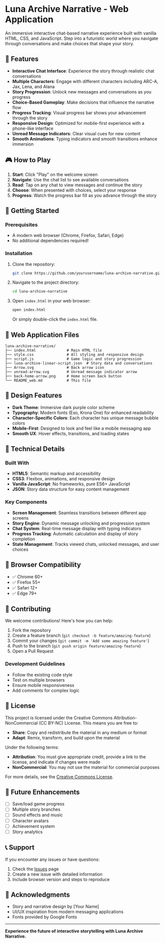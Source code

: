 # Luna Archive Narrative - Web Application

An immersive interactive chat-based narrative experience built with vanilla HTML, CSS, and JavaScript. Step into a futuristic world where you navigate through conversations and make choices that shape your story.

## 🌟 Features

- **Interactive Chat Interface**: Experience the story through realistic chat conversations
- **Multiple Characters**: Engage with different characters including ARC-A, Jax, Lena, and Alana
- **Story Progression**: Unlock new messages and conversations as you progress
- **Choice-Based Gameplay**: Make decisions that influence the narrative flow
- **Progress Tracking**: Visual progress bar shows your advancement through the story
- **Responsive Design**: Optimized for mobile-first experience with a phone-like interface
- **Unread Message Indicators**: Clear visual cues for new content
- **Smooth Animations**: Typing indicators and smooth transitions enhance immersion

## 🎮 How to Play

1. **Start**: Click "Play" on the welcome screen
2. **Navigate**: Use the chat list to see available conversations
3. **Read**: Tap on any chat to view messages and continue the story
4. **Choose**: When presented with choices, select your response
5. **Progress**: Watch the progress bar fill as you advance through the story

## 🚀 Getting Started

### Prerequisites

- A modern web browser (Chrome, Firefox, Safari, Edge)
- No additional dependencies required!

### Installation

1. Clone the repository:
   ```bash
   git clone https://github.com/yourusername/luna-archive-narrative.git
   ```

2. Navigate to the project directory:
   ```bash
   cd luna-archive-narrative
   ```

3. Open `index.html` in your web browser:
   ```bash
   open index.html
   ```
   Or simply double-click the `index.html` file.

## 📁 Web Application Files

```
luna-archive-narrative/
├── index.html              # Main HTML file
├── style.css               # All styling and responsive design
├── script.js               # Game logic and story progression
├── luna-archive-linear-script.json  # Story data and conversations
├── Arrow.svg               # Back arrow icon
├── unread-arrow.svg        # Unread message indicator arrow
├── back-home-arrow.png     # Home screen back button
└── README_web.md           # This file
```

## 🎨 Design Features

- **Dark Theme**: Immersive dark purple color scheme
- **Typography**: Modern fonts (Exo, Krona One) for enhanced readability
- **Character-Specific Colors**: Each character has unique message bubble colors
- **Mobile-First**: Designed to look and feel like a mobile messaging app
- **Smooth UX**: Hover effects, transitions, and loading states

## 🔧 Technical Details

### Built With
- **HTML5**: Semantic markup and accessibility
- **CSS3**: Flexbox, animations, and responsive design
- **Vanilla JavaScript**: No frameworks, pure ES6+ JavaScript
- **JSON**: Story data structure for easy content management

### Key Components
- **Screen Management**: Seamless transitions between different app screens
- **Story Engine**: Dynamic message unlocking and progression system
- **Chat System**: Real-time message display with typing indicators
- **Progress Tracking**: Automatic calculation and display of story completion
- **State Management**: Tracks viewed chats, unlocked messages, and user choices

## 📱 Browser Compatibility

- ✅ Chrome 60+
- ✅ Firefox 55+
- ✅ Safari 12+
- ✅ Edge 79+

## 🤝 Contributing

We welcome contributions! Here's how you can help:

1. Fork the repository
2. Create a feature branch (`git checkout -b feature/amazing-feature`)
3. Commit your changes (`git commit -m 'Add some amazing feature'`)
4. Push to the branch (`git push origin feature/amazing-feature`)
5. Open a Pull Request

### Development Guidelines
- Follow the existing code style
- Test on multiple browsers
- Ensure mobile responsiveness
- Add comments for complex logic

## 📄 License

This project is licensed under the Creative Commons Attribution-NonCommercial (CC BY-NC) License. This means you are free to:

- **Share**: Copy and redistribute the material in any medium or format
- **Adapt**: Remix, transform, and build upon the material

Under the following terms:
- **Attribution**: You must give appropriate credit, provide a link to the license, and indicate if changes were made
- **NonCommercial**: You may not use the material for commercial purposes

For more details, see the [Creative Commons License](https://creativecommons.org/licenses/by-nc/4.0/).

## 🎯 Future Enhancements

- [ ] Save/load game progress
- [ ] Multiple story branches
- [ ] Sound effects and music
- [ ] Character avatars
- [ ] Achievement system
- [ ] Story analytics

## 📞 Support

If you encounter any issues or have questions:

1. Check the [Issues](https://github.com/yourusername/luna-archive-narrative/issues) page
2. Create a new issue with detailed information
3. Include browser version and steps to reproduce

## 🙏 Acknowledgments

- Story and narrative design by [Your Name]
- UI/UX inspiration from modern messaging applications
- Fonts provided by Google Fonts

---

**Experience the future of interactive storytelling with Luna Archive Narrative.**
